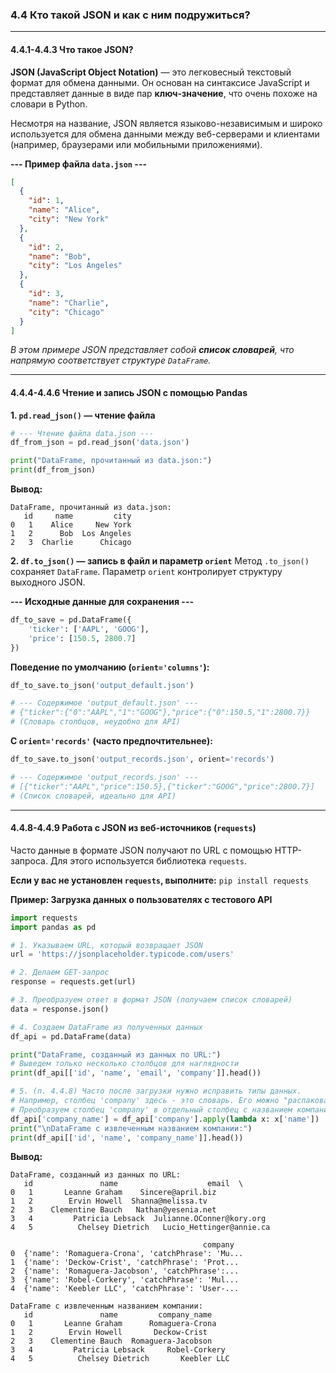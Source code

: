 ### 4.4 Кто такой JSON и как с ним подружиться?

---
#### 4.4.1-4.4.3 Что такое JSON?

**JSON (JavaScript Object Notation)** — это легковесный текстовый формат для обмена данными. Он основан на синтаксисе JavaScript и представляет данные в виде пар **ключ-значение**, что очень похоже на словари в Python.

Несмотря на название, JSON является языково-независимым и широко используется для обмена данными между веб-серверами и клиентами (например, браузерами или мобильными приложениями).

**--- Пример файла `data.json` ---**
```json
[
  {
    "id": 1,
    "name": "Alice",
    "city": "New York"
  },
  {
    "id": 2,
    "name": "Bob",
    "city": "Los Angeles"
  },
  {
    "id": 3,
    "name": "Charlie",
    "city": "Chicago"
  }
]
```
*В этом примере JSON представляет собой **список словарей**, что напрямую соответствует структуре `DataFrame`.*

---
#### 4.4.4-4.4.6 Чтение и запись JSON с помощью Pandas

**1. `pd.read_json()` — чтение файла**
```python
# --- Чтение файла data.json ---
df_from_json = pd.read_json('data.json')

print("DataFrame, прочитанный из data.json:")
print(df_from_json)
```
**Вывод:**
```
DataFrame, прочитанный из data.json:
   id     name         city
0   1    Alice     New York
1   2      Bob  Los Angeles
2   3  Charlie      Chicago
```

**2. `df.to_json()` — запись в файл и параметр `orient`**
Метод `.to_json()` сохраняет `DataFrame`. Параметр `orient` контролирует структуру выходного JSON.

**--- Исходные данные для сохранения ---**
```python
df_to_save = pd.DataFrame({
    'ticker': ['AAPL', 'GOOG'],
    'price': [150.5, 2800.7]
})
```

**Поведение по умолчанию (`orient='columns'`):**
```python
df_to_save.to_json('output_default.json')

# --- Содержимое 'output_default.json' ---
# {"ticker":{"0":"AAPL","1":"GOOG"},"price":{"0":150.5,"1":2800.7}}
# (Словарь столбцов, неудобно для API)
```

**С `orient='records'` (часто предпочтительнее):**
```python
df_to_save.to_json('output_records.json', orient='records')

# --- Содержимое 'output_records.json' ---
# [{"ticker":"AAPL","price":150.5},{"ticker":"GOOG","price":2800.7}]
# (Список словарей, идеально для API)
```
---
#### 4.4.8-4.4.9 Работа с JSON из веб-источников (`requests`)

Часто данные в формате JSON получают по URL с помощью HTTP-запроса. Для этого используется библиотека `requests`.

**Если у вас не установлен `requests`, выполните:** `pip install requests`

**Пример: Загрузка данных о пользователях с тестового API**
```python
import requests
import pandas as pd

# 1. Указываем URL, который возвращает JSON
url = 'https://jsonplaceholder.typicode.com/users'

# 2. Делаем GET-запрос
response = requests.get(url)

# 3. Преобразуем ответ в формат JSON (получаем список словарей)
data = response.json()

# 4. Создаем DataFrame из полученных данных
df_api = pd.DataFrame(data)

print("DataFrame, созданный из данных по URL:")
# Выведем только несколько столбцов для наглядности
print(df_api[['id', 'name', 'email', 'company']].head())

# 5. (п. 4.4.8) Часто после загрузки нужно исправить типы данных.
# Например, столбец 'company' здесь - это словарь. Его можно "распаковать".
# Преобразуем столбец 'company' в отдельный столбец с названием компании
df_api['company_name'] = df_api['company'].apply(lambda x: x['name'])
print("\nDataFrame с извлеченным названием компании:")
print(df_api[['id', 'name', 'company_name']].head())
```
**Вывод:**
```
DataFrame, созданный из данных по URL:
   id               name                    email  \
0   1       Leanne Graham    Sincere@april.biz   
1   2        Ervin Howell  Shanna@melissa.tv   
2   3    Clementine Bauch   Nathan@yesenia.net   
3   4         Patricia Lebsack  Julianne.OConner@kory.org   
4   5          Chelsey Dietrich   Lucio_Hettinger@annie.ca   

                                           company  
0  {'name': 'Romaguera-Crona', 'catchPhrase': 'Mu...  
1  {'name': 'Deckow-Crist', 'catchPhrase': 'Prot...  
2  {'name': 'Romaguera-Jacobson', 'catchPhrase':...  
3  {'name': 'Robel-Corkery', 'catchPhrase': 'Mul...  
4  {'name': 'Keebler LLC', 'catchPhrase': 'User-...  

DataFrame с извлеченным названием компании:
   id               name         company_name
0   1       Leanne Graham      Romaguera-Crona
1   2        Ervin Howell       Deckow-Crist
2   3    Clementine Bauch  Romaguera-Jacobson
3   4         Patricia Lebsack     Robel-Corkery
4   5          Chelsey Dietrich       Keebler LLC
```
